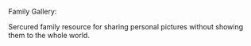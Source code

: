 Family Gallery:

Sercured family resource for sharing personal
pictures without showing them to the whole world.



